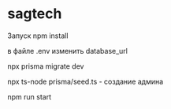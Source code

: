 # sagtech

Запуск
npm install

в файле .env изменить database_url

npx prisma migrate dev

npx ts-node prisma/seed.ts - создание админа

npm run start
